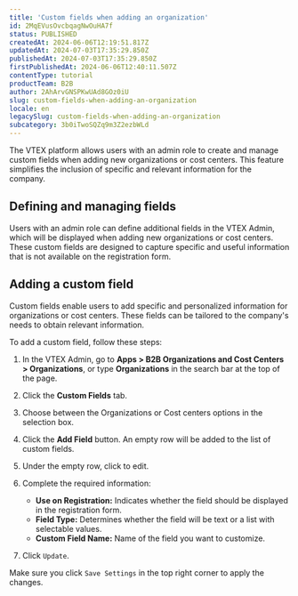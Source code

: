 ```yaml
---
title: 'Custom fields when adding an organization'
id: 2MqEVusOvcbqagNwOuHA7f
status: PUBLISHED
createdAt: 2024-06-06T12:19:51.817Z
updatedAt: 2024-07-03T17:35:29.850Z
publishedAt: 2024-07-03T17:35:29.850Z
firstPublishedAt: 2024-06-06T12:40:11.507Z
contentType: tutorial
productTeam: B2B
author: 2AhArvGNSPKwUAd8GOz0iU
slug: custom-fields-when-adding-an-organization
locale: en
legacySlug: custom-fields-when-adding-an-organization
subcategory: 3b0iTwoSQZq9m3Z2ezbWLd
---
```


The VTEX platform allows users with an admin role to create and manage custom fields when adding new organizations or cost centers. This feature simplifies the inclusion of specific and relevant information for the company.

## Defining and managing fields

Users with an admin role can define additional fields in the VTEX Admin, which will be displayed when adding new organizations or cost centers. These custom fields are designed to capture specific and useful information that is not available on the registration form.

## Adding a custom field

Custom fields enable users to add specific and personalized information for organizations or cost centers. These fields can be tailored to the company's needs to obtain relevant information.

To add a custom field, follow these steps:

1. In the VTEX Admin, go to **Apps > B2B Organizations and Cost Centers > Organizations**, or type **Organizations** in the search bar at the top of the page.

2. Click the **Custom Fields** tab.

3. Choose between the Organizations or Cost centers options in the selection box.

4. Click the **Add Field** button. An empty row will be added to the list of custom fields.

5. Under the empty row, click <i class="fas fa-ellipsis-v" aria-hidden="true"></i> to edit.

6. Complete the required information:
    - **Use on Registration:** Indicates whether the field should be displayed in the registration form.
    - **Field Type:** Determines whether the field will be text or a list with selectable values.
    - **Custom Field Name:** Name of the field you want to customize.
7. Click `Update`.

Make sure you click `Save Settings` in the top right corner to apply the changes.
